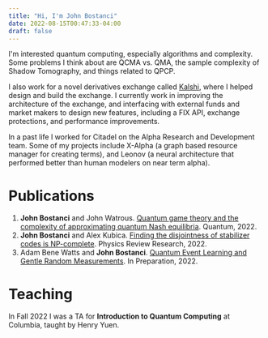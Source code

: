 ```yaml
---
title: "Hi, I'm John Bostanci"
date: 2022-08-15T00:47:33-04:00
draft: false
---
```


I'm interested quantum computing, especially algorithms and complexity.  Some problems I think about are QCMA vs. QMA, the sample complexity of Shadow Tomography, and things related to QPCP. 

I also work for a novel derivatives exchange called [Kalshi](https://kalshi.com/), where I helped design and build the exchange.  I currently work in improving the architecture of the exchange, and interfacing with external funds and market makers to design new features, including a FIX API, exchange protections, and performance improvements.  

In a past life I worked for Citadel on the Alpha Research and Development team.  Some of my projects include X-Alpha (a graph based resource manager for creating terms), and Leonov (a neural architecture that performed better than human modelers on near term alpha).  

# Publications
1. __John Bostanci__ and John Watrous. [Quantum game theory and the complexity of approximating quantum Nash equilibria](https://arxiv.org/abs/2102.00512). Quantum, 2022.
2. __John Bostanci__ and Alex Kubica. [Finding the disjointness of stabilizer codes is NP-complete](https://arxiv.org/abs/2108.04738). Physics Review Research, 2022.
3. Adam Bene Watts and __John Bostanci__. [Quantum Event Learning and Gentle Random Measurements](https://arxiv.org/abs/2210.09155).  In Preparation, 2022.

# Teaching
In Fall 2022 I was a TA for __Introduction to Quantum Computing__ at Columbia, taught by Henry Yuen.
